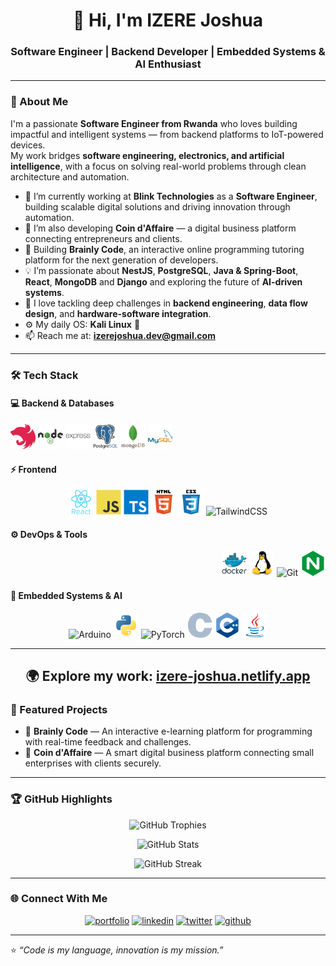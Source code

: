 <h1 align="center">👋 Hi, I'm IZERE Joshua</h1>
<h3 align="center">Software Engineer | Backend Developer | Embedded Systems & AI Enthusiast</h3>

---

### 🧠 About Me
I'm a passionate **Software Engineer from Rwanda** who loves building impactful and intelligent systems — from backend platforms to IoT-powered devices.  
My work bridges **software engineering, electronics, and artificial intelligence**, with a focus on solving real-world problems through clean architecture and automation.

- 💼 I’m currently working at **Blink Technologies** as a **Software Engineer**, building scalable digital solutions and driving innovation through automation.  
- 🔭 I’m also developing **Coin d'Affaire** — a digital business platform connecting entrepreneurs and clients.  
- 🌱 Building **Brainly Code**, an interactive online programming tutoring platform for the next generation of developers.  
- 💡 I’m passionate about **NestJS**, **PostgreSQL**, **Java & Spring-Boot**, **React**, **MongoDB** and **Django** and exploring the future of **AI-driven systems**.  
- 🧠 I love tackling deep challenges in **backend engineering**, **data flow design**, and **hardware-software integration**.  
- ⚙️ My daily OS: **Kali Linux** 🐧  
- 📫 Reach me at: **izerejoshua.dev@gmail.com**

---

### 🛠️ Tech Stack

#### 💻 Backend & Databases
<p align="left">
  <img src="https://raw.githubusercontent.com/devicons/devicon/master/icons/nestjs/nestjs-plain.svg" width="40" height="40" alt="NestJS"/>
  <img src="https://raw.githubusercontent.com/devicons/devicon/master/icons/nodejs/nodejs-original-wordmark.svg" width="40" height="40" alt="NodeJS"/>
  <img src="https://raw.githubusercontent.com/devicons/devicon/master/icons/express/express-original-wordmark.svg" width="40" height="40" alt="ExpressJS"/>
  <img src="https://raw.githubusercontent.com/devicons/devicon/master/icons/postgresql/postgresql-original-wordmark.svg" width="40" height="40" alt="PostgreSQL"/>
  <img src="https://raw.githubusercontent.com/devicons/devicon/master/icons/mongodb/mongodb-original-wordmark.svg" width="40" height="40" alt="MongoDB"/>
  <img src="https://raw.githubusercontent.com/devicons/devicon/master/icons/mysql/mysql-original-wordmark.svg" width="40" height="40" alt="MySQL"/>
</p>

#### ⚡ Frontend
<p align="center">
  <img src="https://raw.githubusercontent.com/devicons/devicon/master/icons/react/react-original-wordmark.svg" width="40" height="40" alt="ReactJS"/>
  <img src="https://raw.githubusercontent.com/devicons/devicon/master/icons/javascript/javascript-original.svg" width="40" height="40" alt="JavaScript"/>
  <img src="https://raw.githubusercontent.com/devicons/devicon/master/icons/typescript/typescript-original.svg" width="40" height="40" alt="TypeScript"/>
  <img src="https://raw.githubusercontent.com/devicons/devicon/master/icons/html5/html5-original-wordmark.svg" width="40" height="40" alt="HTML5"/>
  <img src="https://raw.githubusercontent.com/devicons/devicon/master/icons/css3/css3-original-wordmark.svg" width="40" height="40" alt="CSS3"/>
  <img src="https://www.vectorlogo.zone/logos/tailwindcss/tailwindcss-icon.svg" width="40" height="40" alt="TailwindCSS"/>
</p>

#### ⚙️ DevOps & Tools
<p align="right">
  <img src="https://raw.githubusercontent.com/devicons/devicon/master/icons/docker/docker-original-wordmark.svg" width="40" height="40" alt="Docker"/>
  <img src="https://raw.githubusercontent.com/devicons/devicon/master/icons/linux/linux-original.svg" width="40" height="40" alt="Linux"/>
  <img src="https://www.vectorlogo.zone/logos/git-scm/git-scm-icon.svg" width="40" height="40" alt="Git"/>
  <img src="https://raw.githubusercontent.com/devicons/devicon/master/icons/nginx/nginx-original.svg" width="40" height="40" alt="Nginx"/>
</p>

#### 🤖 Embedded Systems & AI
<p align="center">
  <img src="https://cdn.worldvectorlogo.com/logos/arduino-1.svg" width="40" height="40" alt="Arduino"/>
  <img src="https://raw.githubusercontent.com/devicons/devicon/master/icons/python/python-original.svg" width="40" height="40" alt="Python"/>
  <img src="https://www.vectorlogo.zone/logos/pytorch/pytorch-icon.svg" width="40" height="40" alt="PyTorch"/>
  <img src="https://raw.githubusercontent.com/devicons/devicon/master/icons/c/c-original.svg" width="40" height="40" alt="C"/>
  <img src="https://raw.githubusercontent.com/devicons/devicon/master/icons/cplusplus/cplusplus-original.svg" width="40" height="40" alt="C++"/>
  <img src="https://raw.githubusercontent.com/devicons/devicon/master/icons/java/java-original.svg" width="40" height="40" alt="Java"/>
</p>

---

<h2 align="center">🌍 Explore my work: <a href="https://izere-joshua.netlify.app" target="_blank">izere-joshua.netlify.app</a></h2>
  
### 🧩 Featured Projects
- 🧠 **Brainly Code** — An interactive e-learning platform for programming with real-time feedback and challenges.  
- 💼 **Coin d'Affaire** — A smart digital business platform connecting small enterprises with clients securely.  

---

### 🏆 GitHub Highlights
<p align="center">
  <img src="https://github-profile-trophy.vercel.app/?username=i-josh-pro-grammin&theme=radical&no-frame=true&margin-w=10" alt="GitHub Trophies"/>
</p>

<p align="center">
  <img src="https://github-readme-stats.vercel.app/api?username=i-josh-pro-grammin&show_icons=true&theme=radical" alt="GitHub Stats"/>
</p>

<p align="center">
  <img src="https://github-readme-streak-stats.herokuapp.com/?user=i-josh-pro-grammin&theme=radical" alt="GitHub Streak"/>
</p>

---

### 🌐 Connect With Me
<p align="center">
<a href="https://izere-joshua.netlify.app" target="_blank"><img src="https://cdn-icons-png.flaticon.com/512/841/841364.png" alt="portfolio" height="40" width="40" /></a>
<a href="https://linkedin.com/in/izere-joshua" target="_blank"><img src="https://cdn.jsdelivr.net/gh/devicons/devicon/icons/linkedin/linkedin-original.svg" alt="linkedin" height="40" width="40" /></a>
<a href="https://twitter.com/i_josh_dev" target="_blank"><img src="https://cdn.jsdelivr.net/gh/devicons/devicon/icons/twitter/twitter-original.svg" alt="twitter" height="40" width="40" /></a>
<a href="https://github.com/i-josh-pro-grammin" target="_blank"><img src="https://cdn.jsdelivr.net/gh/devicons/devicon/icons/github/github-original.svg" alt="github" height="40" width="40" /></a>
</p>

---

⭐ <em>“Code is my language, innovation is my mission.”</em>

